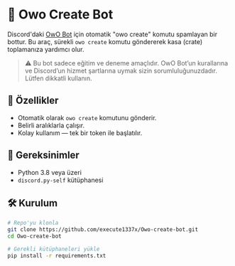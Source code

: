 # 🐾 Owo Create Bot

Discord'daki [OwO Bot](https://owo.bot/) için otomatik "owo create" komutu spamlayan bir bottur. Bu araç, sürekli `owo create` komutu göndererek kasa (crate) toplamanıza yardımcı olur.

> ⚠️ Bu bot sadece eğitim ve deneme amaçlıdır. OwO Bot’un kurallarına ve Discord’un hizmet şartlarına uymak sizin sorumluluğunuzdadır. Lütfen dikkatli kullanın.

## 🚀 Özellikler

- Otomatik olarak `owo create` komutunu gönderir.
- Belirli aralıklarla çalışır.
- Kolay kullanım — tek bir token ile başlatılır.

## 🧠 Gereksinimler

- Python 3.8 veya üzeri
- `discord.py-self` kütüphanesi

## 🛠️ Kurulum

```bash
# Repo'yu klonla
git clone https://github.com/execute1337x/Owo-create-bot.git
cd Owo-create-bot

# Gerekli kütüphaneleri yükle
pip install -r requirements.txt
